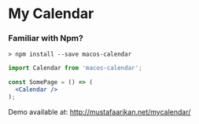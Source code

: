 # My Calendar

### Familiar with Npm?

```
> npm install --save macos-calendar
```

```jsx
import Calendar from 'macos-calendar';

const SomePage = () => (
  <Calendar />
);
```

Demo available at: http://mustafaarikan.net/mycalendar/
